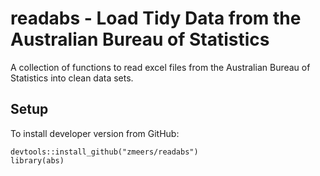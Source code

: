 # readabs - Load Tidy Data from the Australian Bureau of Statistics
A collection of functions to read excel files from the Australian Bureau of Statistics into clean data sets.


## Setup
To install developer version from GitHub:

```{r}
devtools::install_github("zmeers/readabs")
library(abs)
```
